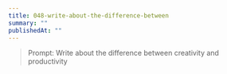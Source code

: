 ```yaml
---
title: 048-write-about-the-difference-between
summary: ""
publishedAt: ""
---
```


> Prompt: Write about the difference between creativity and productivity

